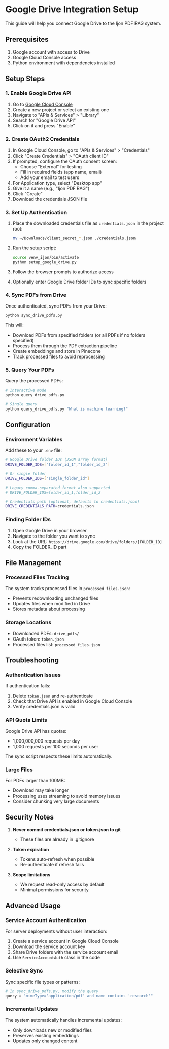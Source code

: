 # Google Drive Integration Setup

This guide will help you connect Google Drive to the Ijon PDF RAG system.

## Prerequisites

1. Google account with access to Drive
2. Google Cloud Console access
3. Python environment with dependencies installed

## Setup Steps

### 1. Enable Google Drive API

1. Go to [Google Cloud Console](https://console.cloud.google.com/)
2. Create a new project or select an existing one
3. Navigate to "APIs & Services" > "Library"
4. Search for "Google Drive API"
5. Click on it and press "Enable"

### 2. Create OAuth2 Credentials

1. In Google Cloud Console, go to "APIs & Services" > "Credentials"
2. Click "Create Credentials" > "OAuth client ID"
3. If prompted, configure the OAuth consent screen:
   - Choose "External" for testing
   - Fill in required fields (app name, email)
   - Add your email to test users
4. For Application type, select "Desktop app"
5. Give it a name (e.g., "Ijon PDF RAG")
6. Click "Create"
7. Download the credentials JSON file

### 3. Set Up Authentication

1. Place the downloaded credentials file as `credentials.json` in the project root:
   ```bash
   mv ~/Downloads/client_secret_*.json ./credentials.json
   ```

2. Run the setup script:
   ```bash
   source venv_ijon/bin/activate
   python setup_google_drive.py
   ```

3. Follow the browser prompts to authorize access
4. Optionally enter Google Drive folder IDs to sync specific folders

### 4. Sync PDFs from Drive

Once authenticated, sync PDFs from your Drive:

```bash
python sync_drive_pdfs.py
```

This will:
- Download PDFs from specified folders (or all PDFs if no folders specified)
- Process them through the PDF extraction pipeline
- Create embeddings and store in Pinecone
- Track processed files to avoid reprocessing

### 5. Query Your PDFs

Query the processed PDFs:

```bash
# Interactive mode
python query_drive_pdfs.py

# Single query
python query_drive_pdfs.py "What is machine learning?"
```

## Configuration

### Environment Variables

Add these to your `.env` file:

```bash
# Google Drive folder IDs (JSON array format)
DRIVE_FOLDER_IDS=["folder_id_1","folder_id_2"]

# Or single folder
DRIVE_FOLDER_IDS=["single_folder_id"]

# Legacy comma-separated format also supported
# DRIVE_FOLDER_IDS=folder_id_1,folder_id_2

# Credentials path (optional, defaults to credentials.json)
DRIVE_CREDENTIALS_PATH=credentials.json
```

### Finding Folder IDs

1. Open Google Drive in your browser
2. Navigate to the folder you want to sync
3. Look at the URL: `https://drive.google.com/drive/folders/[FOLDER_ID]`
4. Copy the FOLDER_ID part

## File Management

### Processed Files Tracking

The system tracks processed files in `processed_files.json`:
- Prevents redownloading unchanged files
- Updates files when modified in Drive
- Stores metadata about processing

### Storage Locations

- Downloaded PDFs: `drive_pdfs/`
- OAuth token: `token.json`
- Processed files list: `processed_files.json`

## Troubleshooting

### Authentication Issues

If authentication fails:
1. Delete `token.json` and re-authenticate
2. Check that Drive API is enabled in Google Cloud Console
3. Verify credentials.json is valid

### API Quota Limits

Google Drive API has quotas:
- 1,000,000,000 requests per day
- 1,000 requests per 100 seconds per user

The sync script respects these limits automatically.

### Large Files

For PDFs larger than 100MB:
- Download may take longer
- Processing uses streaming to avoid memory issues
- Consider chunking very large documents

## Security Notes

1. **Never commit credentials.json or token.json to git**
   - These files are already in .gitignore
   
2. **Token expiration**
   - Tokens auto-refresh when possible
   - Re-authenticate if refresh fails

3. **Scope limitations**
   - We request read-only access by default
   - Minimal permissions for security

## Advanced Usage

### Service Account Authentication

For server deployments without user interaction:

1. Create a service account in Google Cloud Console
2. Download the service account key
3. Share Drive folders with the service account email
4. Use `ServiceAccountAuth` class in the code

### Selective Sync

Sync specific file types or patterns:
```python
# In sync_drive_pdfs.py, modify the query
query = "mimeType='application/pdf' and name contains 'research'"
```

### Incremental Updates

The system automatically handles incremental updates:
- Only downloads new or modified files
- Preserves existing embeddings
- Updates only changed content
